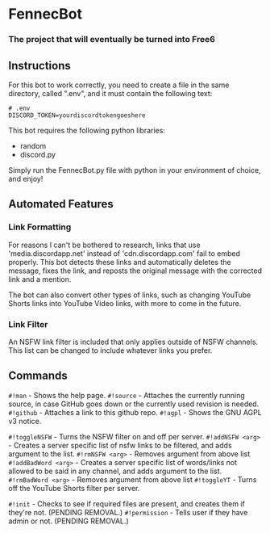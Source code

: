 # FennecBot
### The project that will eventually be turned into Free6

## Instructions
For this bot to work correctly, you need to create a file in the same directory, called ".env", and it must contain the following text:

```
# .env
DISCORD_TOKEN=yourdiscordtokengoeshere
```

This bot requires the following python libraries:
* random
* discord.py

Simply run the FennecBot.py file with python in your environment of choice, and enjoy!

## Automated Features

### Link Formatting

For reasons I can't be bothered to research, links that use 'media.discordapp.net' instead of 'cdn.discordapp.com' fail to embed properly. This bot detects these links and automatically deletes the message, fixes the link, and reposts the original message with the corrected link and a mention.

The bot can also convert other types of links, such as changing YouTube Shorts links into YouTube Video links, with more to come in the future.

### Link Filter

An NSFW link filter is included that only applies outside of NSFW channels. This list can be changed to include whatever links you prefer.

## Commands

`#!man` - Shows the help page.
`#!source` - Attaches the currently running source, in case GitHub goes down or the currently used revision is needed.
`#!github` - Attaches a link to this github repo.
`#!agpl` - Shows the GNU AGPL v3 notice.

`#!toggleNSFW` - Turns the NSFW filter on and off per server.
`#!addNSFW <arg>` - Creates a server specific list of nsfw links to be filtered, and adds argument to the list.
`#!rmNSFW <arg>` - Removes argument from above list
`#!addBadWord <arg>` - Creates a server specific list of words/links not allowed to be said in any channel, and adds argument to the list.
`#!rmBadWord <arg>` - Removes argument from above list
`#!toggleYT` - Turns off the YouTube Shorts filter per server.


`#!init` - Checks to see if required files are present, and creates them if they're not. (PENDING REMOVAL.)
`#!permission` - Tells user if they have admin or not. (PENDING REMOVAL.)
